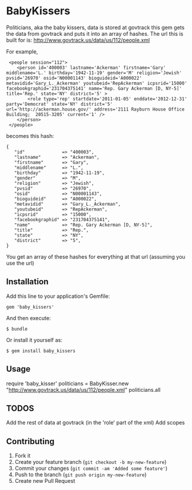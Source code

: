 # BabyKissers

Politicians, aka the baby kissers, data is stored at govtrack this gem
gets the data from govtrack and puts it into an array of hashes.
The url this is built for is: http://www.govtrack.us/data/us/112/people.xml

For example,

     <people session="112">
     	<person id='400003' lastname='Ackerman' firstname='Gary' middlename='L.' birthday='1942-11-19' gender='M' religion='Jewish' pvsid='26970' osid='N00001143' bioguideid='A000022' metavidid='Gary_L._Ackerman' youtubeid='RepAckerman' icpsrid='15000' facebookgraphid='231704375141' name='Rep. Gary Ackerman [D, NY-5]' title='Rep.' state='NY' district='5' >
     		<role type='rep' startdate='2011-01-05' enddate='2012-12-31' party='Democrat' state='NY' district='5' url='http://ackerman.house.gov/' address='2111 Rayburn House Office Building;  20515-3205' current='1' />
     	</person>
     </people>

becomes this hash:

    {
       "id"              => "400003",
       "lastname"        => "Ackerman",
       "firstname"       => "Gary",
       "middlename"      => "L.",
       "birthday"        => "1942-11-19",
       "gender"          => "M",
       "religion"        => "Jewish",
       "pvsid"           => "26970",
       "osid"            => "N00001143",
       "bioguideid"      => "A000022",
       "metavidid"       => "Gary_L._Ackerman",
       "youtubeid"       => "RepAckerman",
       "icpsrid"         => "15000",
       "facebookgraphid" => "231704375141",
       "name"            => "Rep. Gary Ackerman [D, NY-5]",
       "title"           => "Rep.",
       "state"           => "NY",
       "district"        => "5",
    }

You get an array of these hashes for everything at that url (assuming you use the url)

## Installation

Add this line to your application's Gemfile:

    gem 'baby_kissers'

And then execute:

    $ bundle

Or install it yourself as:

    $ gem install baby_kissers

## Usage

require 'baby_kisser'
politicians = BabyKisser.new "http://www.govtrack.us/data/us/112/people.xml"
politicians.all


## TODOS
Add the rest of data at govtrack (in the 'role' part of the xml)
Add scopes

## Contributing

1. Fork it
2. Create your feature branch (`git checkout -b my-new-feature`)
3. Commit your changes (`git commit -am 'Added some feature'`)
4. Push to the branch (`git push origin my-new-feature`)
5. Create new Pull Request
